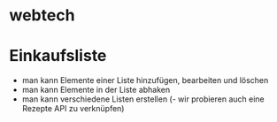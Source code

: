 # webtech 

# Einkaufsliste
- man kann Elemente einer Liste hinzufügen, bearbeiten und löschen
- man kann Elemente in der Liste abhaken
- man kann verschiedene Listen erstellen
(- wir probieren auch eine Rezepte API zu verknüpfen)